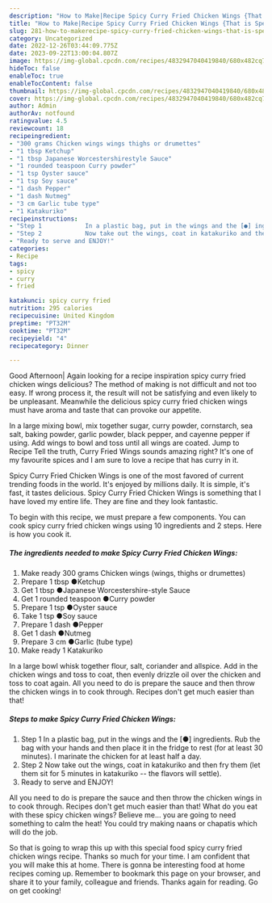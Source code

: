 ```yaml
---
description: "How to Make|Recipe Spicy Curry Fried Chicken Wings {That is Special"
title: "How to Make|Recipe Spicy Curry Fried Chicken Wings {That is Special"
slug: 281-how-to-makerecipe-spicy-curry-fried-chicken-wings-that-is-special
category: Uncategorized
date: 2022-12-26T03:44:09.775Z
date: 2023-09-22T13:00:04.807Z
image: https://img-global.cpcdn.com/recipes/4832947040419840/680x482cq70/spicy-curry-fried-chicken-wings-recipe-main-photo.jpg
hideToc: false
enableToc: true
enableTocContent: false
thumbnail: https://img-global.cpcdn.com/recipes/4832947040419840/680x482cq70/spicy-curry-fried-chicken-wings-recipe-main-photo.jpg
cover: https://img-global.cpcdn.com/recipes/4832947040419840/680x482cq70/spicy-curry-fried-chicken-wings-recipe-main-photo.jpg
author: Admin
authorAv: notfound
ratingvalue: 4.5
reviewcount: 18
recipeingredient:
- "300 grams Chicken wings wings thighs or drumettes"
- "1 tbsp Ketchup"
- "1 tbsp Japanese Worcestershirestyle Sauce"
- "1 rounded teaspoon Curry powder"
- "1 tsp Oyster sauce"
- "1 tsp Soy sauce"
- "1 dash Pepper"
- "1 dash Nutmeg"
- "3 cm Garlic tube type"
- "1 Katakuriko"
recipeinstructions:
- "Step 1            In a plastic bag, put in the wings and the [●] ingredients. Rub the bag with your hands and then place it in the fridge to rest (for at least 30 minutes). I marinate the chicken for at least half a day."
- "Step 2            Now take out the wings, coat in katakuriko and then fry them (let them sit for 5 minutes in katakuriko -- the flavors will settle)."
- "Ready to serve and ENJOY!"
categories:
- Recipe
tags:
- spicy
- curry
- fried

katakunci: spicy curry fried 
nutrition: 295 calories
recipecuisine: United Kingdom
preptime: "PT32M"
cooktime: "PT32M"
recipeyield: "4"
recipecategory: Dinner

---
```



Good Afternoon| Again looking for a recipe inspiration spicy curry fried chicken wings delicious? The method of making is not difficult and not too easy. If wrong process it, the result will not be satisfying and even likely to be unpleasant. Meanwhile the delicious spicy curry fried chicken wings must have aroma and taste that can provoke our appetite.





In a large mixing bowl, mix together sugar, curry powder, cornstarch, sea salt, baking powder, garlic powder, black pepper, and cayenne pepper if using. Add wings to bowl and toss until all wings are coated. Jump to Recipe Tell the truth, Curry Fried Wings sounds amazing right? It&#39;s one of my favourite spices and I am sure to love a recipe that has curry in it.

Spicy Curry Fried Chicken Wings is one of the most favored of current trending foods in the world. It's enjoyed by millions daily. It is simple, it's fast, it tastes delicious. Spicy Curry Fried Chicken Wings is something that I have loved my entire life. They are fine and they look fantastic.


To begin with this recipe, we must prepare a few components. You can cook spicy curry fried chicken wings using 10 ingredients and 2 steps. Here is how you cook it.

<!--inarticleads1-->

##### The ingredients needed to make Spicy Curry Fried Chicken Wings:

1. Make ready 300 grams Chicken wings (wings, thighs or drumettes)
1. Prepare 1 tbsp ●Ketchup
1. Get 1 tbsp ●Japanese Worcestershire-style Sauce
1. Get 1 rounded teaspoon ●Curry powder
1. Prepare 1 tsp ●Oyster sauce
1. Take 1 tsp ●Soy sauce
1. Prepare 1 dash ●Pepper
1. Get 1 dash ●Nutmeg
1. Prepare 3 cm ●Garlic (tube type)
1. Make ready 1 Katakuriko


In a large bowl whisk together flour, salt, coriander and allspice. Add in the chicken wings and toss to coat, then evenly drizzle oil over the chicken and toss to coat again. All you need to do is prepare the sauce and then throw the chicken wings in to cook through. Recipes don&#39;t get much easier than that! 

<!--inarticleads2-->

##### Steps to make Spicy Curry Fried Chicken Wings:

1. Step 1            In a plastic bag, put in the wings and the [●] ingredients. Rub the bag with your hands and then place it in the fridge to rest (for at least 30 minutes). I marinate the chicken for at least half a day.
1. Step 2            Now take out the wings, coat in katakuriko and then fry them (let them sit for 5 minutes in katakuriko -- the flavors will settle).
1. Ready to serve and ENJOY!

All you need to do is prepare the sauce and then throw the chicken wings in to cook through. Recipes don&#39;t get much easier than that! What do you eat with these spicy chicken wings? Believe me… you are going to need something to calm the heat! You could try making naans or chapatis which will do the job. 

So that is going to wrap this up with this special food spicy curry fried chicken wings recipe. Thanks so much for your time. I am confident that you will make this at home. There is gonna be interesting food at home recipes coming up. Remember to bookmark this page on your browser, and share it to your family, colleague and friends. Thanks again for reading. Go on get cooking!
